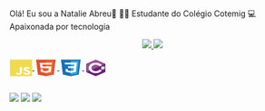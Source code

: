 
   Olá! Eu sou a Natalie Abreu👋
	  👩‍🎓 Estudante do Colégio Cotemig
    💻 Apaixonada por tecnologia 

<div align="center">
  <a href="https://github.com/abreuNati">
  <img height="130em" src="https://github-readme-stats.vercel.app/api?username=AbreuNati&show_icons=true&theme=dark&include_all_commits=true&count_private=true"/>
  <img height="130em" src="https://github-readme-stats.vercel.app/api/top-langs/?username=AbreuNati&layout=compact&langs_count=7&theme=dark"/>
</div>

<div style="display: inline_block"><br>
  <img align="center" alt=Nati-js" height="30" width="40" src="https://raw.githubusercontent.com/devicons/devicon/master/icons/javascript/javascript-plain.svg">
  <img align="center" alt="Nati-html" height="30" width="40" src="https://raw.githubusercontent.com/devicons/devicon/master/icons/html5/html5-original.svg">
  <img align="center" alt="Nati-Css" height="30" width="40" src="https://raw.githubusercontent.com/devicons/devicon/master/icons/css3/css3-original.svg">
  <img align="center" alt="Nati-Csharp" height="30" width="40" src="https://raw.githubusercontent.com/devicons/devicon/master/icons/csharp/csharp-original.svg">
</div>

##

<div>
    <a href="https://www.instagram.com/abreu_nati/" target="_blank"><img src="https://img.shields.io/badge/-Instagram-%23E4405F?style=for-the-badge&logo=instagram&logoColor=white" target="_blank"></a>
    <a href = "mailto:natalieabreu048@gmail.com"><img src="https://img.shields.io/badge/-Gmail-%23333?style=for-the-badge&logo=gmail&logoColor=white" target="_blank"></a>
    <a href="" target="_blank"><img src="https://img.shields.io/badge/-LinkedIn-%230077B5?style=for-the-        badge&logo=linkedin&logoColor=white" target="_blank"></a>  
 
</div>


